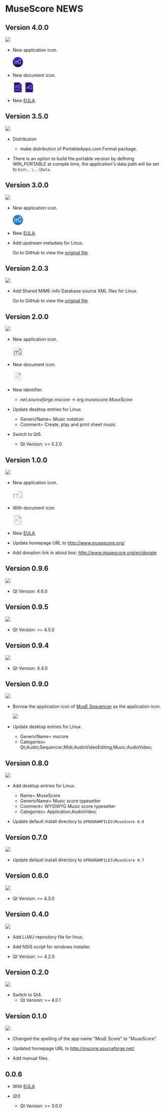 # MuseScore NEWS

## Version 4.0.0
 ![](https://img.shields.io/badge/release_date-december_2022-informational)

- New application icon.

  ![](Icons/AppIcon/4.0/appicon_32.png)

- New document icon.

  ![](Icons/FileTypeIcons/4.0/mscx_32.png)
  ![](Icons/FileTypeIcons/4.0/mscz_32.png)

- New [EULA](EULA/4/EULA.txt).

## Version 3.5.0
 ![](https://img.shields.io/badge/release_date-august_2020-informational)

- Distribution
  - make distribution of PortableApps.com Format package.

- There is an option to build the portable version by defining WIN_PORTABLE at compile time, the application's data path will be set to `bin\..\..\Data`.

## Version 3.0.0
 ![](https://img.shields.io/badge/release_date-december_2018-informational)

- New application icon.

  ![](Icons/AppIcon/3.0/appicon_32.png)

- New [EULA](EULA/3/EULA.txt).

- Add upstream metadata for Linux.

  Go to GitHub to view the [original file](https://github.com/musescore/MuseScore/blob/v3.0/build/Linux%2BBSD/mscore.appdata.xml.in).

## Version 2.0.3
 ![](https://img.shields.io/badge/release_date-april_2016-informational)

- Add Shared MIME-info Database source XML files for Linux.

  Go to GitHub to view the [original file](https://github.com/musescore/MuseScore/blob/v2.0.3/build/Linux%2BBSD/musescore.xml.in).

## Version 2.0.0
 ![](https://img.shields.io/badge/release_date-march_2015-informational)

- New application icon.

  ![](Icons/AppIcon/2.0/appicon_32.png)

- New document icon.

  ![](Icons/FileTypeIcons/2.0/mscz_32.png)

- New identifier.
  - *net.sourceforge.mscore* -> *org.musescore.MuseScore*

- Update desktop entries for Linux.
  - GenericName= Music notation
  - Comment= Create, play and print sheet music

- Switch to Qt5.
  - Qt Version: >= 5.2.0

## Version 1.0.0
 ![](https://img.shields.io/badge/release_date-february_2011-informational)

- New application icon.

  ![](Icons/AppIcon/1.0/appicon_32.png)

- With document icon

  ![](Icons/FileTypeIcons/1.0/mscz_32.png)

- New [EULA](EULA/2/EULA.txt).

- Update homepage URL to http://www.musescore.org/

- Add donation link in about box: http://www.musescore.org/en/donate

## Version 0.9.6
 ![](https://img.shields.io/badge/release_date-june_2010-informational)

- Qt Version: 4.6.0

## Version 0.9.5
 ![](https://img.shields.io/badge/release_date-august_2009-informational)

- Qt Version: >= 4.5.0

## Version 0.9.4
 ![](https://img.shields.io/badge/release_date-february_2009-informational)

- Qt Version: 4.4.0

## Version 0.9.0
 ![](https://img.shields.io/badge/release_date-january_2008-informational)

- Borrow the application icon of [MusE Sequencer](https://muse-sequencer.github.io/) as the application icon.

  ![](Icons/AppIcon/0.9/appicon.ico)

- Update desktop entries for Linux.
  - GenericName= mscore
  - Categories= Qt;Audio;Sequencer;Midi;AudioVideoEditing;Music;AudioVideo;


## Version 0.8.0
 ![](https://img.shields.io/badge/release_date-december_2007-informational)

- Add desktop entries for Linux.
  - Name= MuseScore
  - GenericName= Music score typesetter
  - Comment= WYSIWYG Music score typesetter
  - Categories= Application;AudioVideo;

- Update default install directory to `$PROGRAMFILES\MuseScore 0.8`

## Version 0.7.0
 ![](https://img.shields.io/badge/release_date-september_2007-informational)

- Update default install directory to `$PROGRAMFILES\MuseScore 0.7`

## Version 0.6.0
 ![](https://img.shields.io/badge/release_date-july_2007-informational)

- Qt Version: >= 4.3.0

## Version 0.4.0
 ![](https://img.shields.io/badge/release_date-february_2007-informational)

- Add LUAU repository file for linux.

- Add NSIS script for windows installer.
- Qt Version: >= 4.2.0

## Version 0.2.0
 ![](https://img.shields.io/badge/release_date-august_2005-informational)

- Switch to Qt4.
  - Qt Version: >= 4.0.1

## Version 0.1.0
 ![](https://img.shields.io/badge/release_date-april_2005-informational)

- Changed the spelling of the app name "MusE Score" to "MuseScore".

- Updated homepage URL to http://mscore.sourceforge.net/

- Add manual files.

## 0.0.6

- With [EULA](EULA/1/EULA.txt)

- Qt3
  - Qt Version: >= 3.0.0